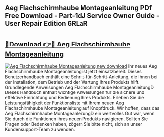 ## Aeg Flachschirmhaube Montageanleitung PDf Free Download - Part-1dJ Service Owner Guide - User Repair Edition 6RLaR

# <h2><a href="http://df6yer.blite.top/?on=Aeg+Flachschirmhaube+Montageanleitung">🔗Download 👉🔴 Aeg Flachschirmhaube Montageanleitung</a></h2>

[![Aeg Flachschirmhaube Montageanleitung new download](https://i.imgur.com/lujVjoI.png)](http://df6yer.blite.top/?on=Aeg+Flachschirmhaube+Montageanleitung)
Ihr neues Aeg Flachschirmhaube Montageanleitung ist jetzt einsatzbereit. Dieses Benutzerhandbuch enthält eine Schritt-für-Schritt-Anleitung, die Ihnen bei der Installation, dem Betrieb und der Wartung Ihres Produkts hilft. Grundlegende Anweisungen Aeg Flachschirmhaube MontageanleitungD Dieses Handbuch enthält wichtige Anweisungen für die sichere und effektive Einrichtung und Bedienung Ihres Produkts. Erleben Sie die Leistungsfähigkeit der Funktionsliste mit Ihrem neuen Aeg Flachschirmhaube Montageanleitung auf Knopfdruck. Wir hoffen, dass das Aeg Flachschirmhaube MontageanleitungD ein wertvolles Gut war, wenn Sie durch die Funktionen Ihres neuen Produkts navigieren. Sollten Sie Fragen oder Bedenken haben, zögern Sie bitte nicht, sich an unser Kundensupport-Team zu wenden.
